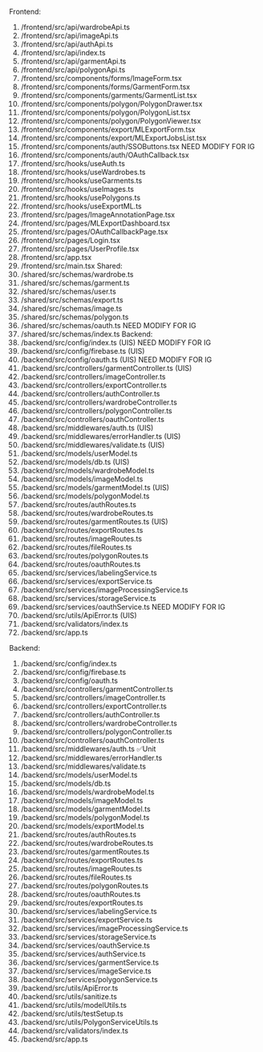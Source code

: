 Frontend:
1. /frontend/src/api/wardrobeApi.ts
2. /frontend/src/api/imageApi.ts
3. /frontend/src/api/authApi.ts
4. /frontend/src/api/index.ts
5. /frontend/src/api/garmentApi.ts
6. /frontend/src/api/polygonApi.ts
7. /frontend/src/components/forms/ImageForm.tsx
8. /frontend/src/components/forms/GarmentForm.tsx
9. /frontend/src/components/garments/GarmentList.tsx
10. /frontend/src/components/polygon/PolygonDrawer.tsx
11. /frontend/src/components/polygon/PolygonList.tsx
12. /frontend/src/components/polygon/PolygonViewer.tsx
13. /frontend/src/components/export/MLExportForm.tsx
14. /frontend/src/components/export/MLExportJobsList.tsx
15. /frontend/src/components/auth/SSOButtons.tsx NEED MODIFY FOR IG
16. /frontend/src/components/auth/OAuthCallback.tsx
17. /frontend/src/hooks/useAuth.ts
18. /frontend/src/hooks/useWardrobes.ts
19. /frontend/src/hooks/useGarments.ts
20. /frontend/src/hooks/useImages.ts
21. /frontend/src/hooks/usePolygons.ts
22. /frontend/src/hooks/useExportML.ts
23. /frontend/src/pages/ImageAnnotationPage.tsx
24. /frontend/src/pages/MLExportDashboard.tsx
25. /frontend/src/pages/OAuthCallbackPage.tsx
26. /frontend/src/pages/Login.tsx
27. /frontend/src/pages/UserProfile.tsx 
28. /frontend/src/app.tsx
29. /frontend/src/main.tsx
Shared:
1. /shared/src/schemas/wardrobe.ts
2. /shared/src/schemas/garment.ts
3. /shared/src/schemas/user.ts
4. /shared/src/schemas/export.ts
5. /shared/src/schemas/image.ts
6. /shared/src/schemas/polygon.ts
7. /shared/src/schemas/oauth.ts NEED MODIFY FOR IG
8. /shared/src/schemas/index.ts
Backend:
1. /backend/src/config/index.ts (UIS) NEED MODIFY FOR IG
2. /backend/src/config/firebase.ts (UIS) 
3. /backend/src/config/oauth.ts (UIS) NEED MODIFY FOR IG
4. /backend/src/controllers/garmentController.ts (UIS)
5. /backend/src/controllers/imageController.ts
6. /backend/src/controllers/exportController.ts
7. /backend/src/controllers/authController.ts
8. /backend/src/controllers/wardrobeController.ts
9. /backend/src/controllers/polygonController.ts
10. /backend/src/controllers/oauthController.ts
11. /backend/src/middlewares/auth.ts (UIS)
12. /backend/src/middlewares/errorHandler.ts (UIS)
13. /backend/src/middlewares/validate.ts (UIS)
14. /backend/src/models/userModel.ts
15. /backend/src/models/db.ts (UIS)
16. /backend/src/models/wardrobeModel.ts
17. /backend/src/models/imageModel.ts
18. /backend/src/models/garmentModel.ts (UIS)
19. /backend/src/models/polygonModel.ts
20. /backend/src/routes/authRoutes.ts
21. /backend/src/routes/wardrobeRoutes.ts
22. /backend/src/routes/garmentRoutes.ts (UIS)
23. /backend/src/routes/exportRoutes.ts
24. /backend/src/routes/imageRoutes.ts
25. /backend/src/routes/fileRoutes.ts
26. /backend/src/routes/polygonRoutes.ts
27. /backend/src/routes/oauthRoutes.ts
28. /backend/src/services/labelingService.ts
29. /backend/src/services/exportService.ts
30. /backend/src/services/imageProcessingService.ts
31. /backend/src/services/storageService.ts
32. /backend/src/services/oauthService.ts NEED MODIFY FOR IG
33. /backend/src/utils/ApiError.ts (UIS)
34. /backend/src/validators/index.ts
35. /backend/src/app.ts






























Backend:
1. /backend/src/config/index.ts
2. /backend/src/config/firebase.ts
3. /backend/src/config/oauth.ts
4. /backend/src/controllers/garmentController.ts
5. /backend/src/controllers/imageController.ts
6. /backend/src/controllers/exportController.ts
7. /backend/src/controllers/authController.ts
8. /backend/src/controllers/wardrobeController.ts
9. /backend/src/controllers/polygonController.ts
10. /backend/src/controllers/oauthController.ts
11. /backend/src/middlewares/auth.ts ✅Unit 
12. /backend/src/middlewares/errorHandler.ts
13. /backend/src/middlewares/validate.ts
14. /backend/src/models/userModel.ts
15. /backend/src/models/db.ts
16. /backend/src/models/wardrobeModel.ts
17. /backend/src/models/imageModel.ts
18. /backend/src/models/garmentModel.ts
19. /backend/src/models/polygonModel.ts
20. /backend/src/models/exportModel.ts
21. /backend/src/routes/authRoutes.ts
22. /backend/src/routes/wardrobeRoutes.ts
23. /backend/src/routes/garmentRoutes.ts
24. /backend/src/routes/exportRoutes.ts
25. /backend/src/routes/imageRoutes.ts
26. /backend/src/routes/fileRoutes.ts
27. /backend/src/routes/polygonRoutes.ts
28. /backend/src/routes/oauthRoutes.ts
29. /backend/src/routes/exportRoutes.ts
30. /backend/src/services/labelingService.ts
31. /backend/src/services/exportService.ts
32. /backend/src/services/imageProcessingService.ts
33. /backend/src/services/storageService.ts
34. /backend/src/services/oauthService.ts
35. /backend/src/services/authService.ts
36. /backend/src/services/garmentService.ts
37. /backend/src/services/imageService.ts
38. /backend/src/services/polygonService.ts
39. /backend/src/utils/ApiError.ts
40. /backend/src/utils/sanitize.ts
41. /backend/src/utils/modelUtils.ts
42. /backend/src/utils/testSetup.ts
43. /backend/src/utils/PolygonServiceUtils.ts
44. /backend/src/validators/index.ts
45. /backend/src/app.ts